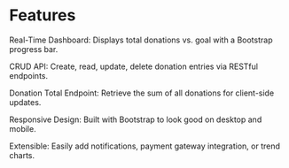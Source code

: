 # Features

Real-Time Dashboard: Displays total donations vs. goal with a Bootstrap progress bar.

CRUD API: Create, read, update, delete donation entries via RESTful endpoints.

Donation Total Endpoint: Retrieve the sum of all donations for client-side updates.

Responsive Design: Built with Bootstrap to look good on desktop and mobile.

Extensible: Easily add notifications, payment gateway integration, or trend charts.
